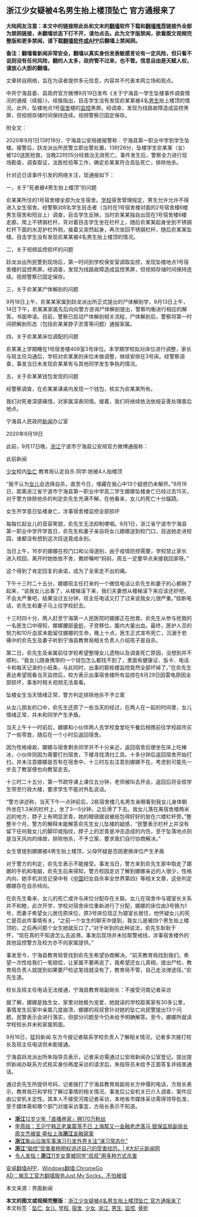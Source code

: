  <h2>浙江少女疑被4名男生抬上楼顶坠亡 官方通报来了</h2> <p class="notice"><b>大陆网友注意：本文中的链接除此处和文末的<a href="https://github.com/bannedbook/fanqiang" >翻墙</a>软件下载和<a href="https://github.com/killgcd/justmysocks/blob/master/README.md">翻墙推荐</a>链接外全部为禁网链接，未翻墙状态下打不开，请勿点击。此为文字版禁闻，欲看图文视频完整版和更多禁闻，请下载<a href="https://github.com/bannedbook/fanqiang">翻墙软件或APP</a>后翻墙上禁闻网。</p><p>备注：翻墙看新闻非常安全，翻墙以真实身份发表敏感言论有一定风险，但只看不说则没有任何风险，翻的人太多，政府管不过来，也不管。信息自由是天赋人权，请放心大胆的翻墙。</b></p>  <div class="entry"> <p>文章转自网络，旨在为读者提供多元信息，内容并不代表本网立场和观点。</p> <p>中共宁海县委、县政府官方微博9月19日发布《关于宁海县一学生坠楼事件调查情况的通报（续报）》，续报指出，目击学生没有发现俞某某被4名<a href="https://www.bannedbook.org/bnews/tag/%E7%94%B7%E7%94%9F/" class="st_tag internal_tag" rel="tag" title="标签 男生 下的日志">男生</a>抬上楼顶的情况。此外，坠楼地点1号<a href="https://www.bannedbook.org/bnews/tag/%E5%AE%BF%E8%88%8D/" class="st_tag internal_tag" rel="tag" title="标签 宿舍 下的日志">宿舍</a>楼的<a href="https://www.bannedbook.org/bnews/tag/%e7%9b%91%e6%8e%a7/" class="st_tag internal_tag" rel="tag" title="标签 监控 下的日志">监控</a>黑屏。经调查，发现为线路故障造成监控黑屏，但视频存储时间保持连续。视频警察已固定保存。</p> <p>附全文：</p> <p>2020年9月1日13时18分，宁海县公安局接报警称：宁海县第一职业中学到学生坠楼。接警后，跃龙派出所民警立即出警处置，13时26分，坠楼学生俞某某（女）被120送医抢救，当晚22时05分经救治无效死亡。事件发生后，警察全力进行现场勘查，调查取证，法医检验等工作，确定俞某某符合高坠死亡，排除他杀。</p> <p>针对近日该事件引发的网络关注，现通报如下：</p> <p>一，关于“死者被4男生抬上楼顶”的问题</p> <p>俞某某所住的1号宿舍楼全部为女生宿舍。<a href="https://www.bannedbook.org/bnews/tag/%e5%ad%a6%e6%a0%a1/" class="st_tag internal_tag" rel="tag" title="标签 学校 下的日志">学校</a>宿舍管理规定，男生允许允许不得进入女生宿舍。经警察对8名学生目击者（当时在1号宿舍楼对面的2号宿舍楼6楼男生宿舍和阳台上）调查，目击学生反映，当时俞某某独自出现在1号宿舍楼6楼走廊，爬上不锈钢栏杆，背对着目击学生坐在栏杆上，随后俞某某起身坐到不锈钢栏杆下面的水泥护栏外侧，接着又突然起身，再次坐回不锈钢栏杆，随后俞某某坠楼。目击学生没有发现俞某某被4名男生抬上楼顶的情况。</p> <p>二，关于视频监控损坏的问题</p> <p>跃龙派出所民警到现场后，第一时间到学校保安室调取监控，发现坠楼地点1号宿舍楼的监控黑屏。经调查，发现为线路故障造成监控黑屏，但视频存储时间保持连续。视频警察已固定保存。</p> <p>三，关于俞某某尸体解剖的问题</p> <p>9月18日上午，俞某某家属到跃龙派出所正式提出的尸体解剖学，9月13日上午，14日下午，俞某某家属先后向向警方咨询尸体解剖提出，警察均衡进行相应的解答。书面申请。目前，警察已启动尸体解剖相关流程，尸体解剖后，警察将第一时间把解剖形态（包括俞某某脖子淤青等问题）通报家属。</p>  <p>四，关于俞某某床位调配的问题</p> <p>俞某某上学期睡在1号宿舍楼409室3号床位。本学期学校拟对床位进行调整，家长与班主任沟通后，学校对俞某某的床位未做调整，继续安排在3号床。经警察调查，事发当日未发现俞某某有与其他同学发生争执的情况。</p> <p>五，关于俞某某钱包发现的问题</p> <p>经警察调查，在俞某某课桌内发现一个钱包，核实为俞某某所有。</p> <p>我们对死者深感痛惜，对家属深表同情。接着，我们将继续依法依规妥善处理善后地点。</p> <p>宁海县人民政府<span class='wp_keywordlink_affiliate'><a href="https://www.bannedbook.org/" title="新闻">新闻</a></span>办公室</p> <p>2020年9月19日</p> <p>此前，9月17日晚，<a href="https://www.bannedbook.org/bnews/tag/%e6%b5%99%e6%b1%9f/" class="st_tag internal_tag" rel="tag" title="标签 浙江 下的日志">浙江</a>宁波市宁海县公安局官方微博通报称：</p> <p>此前新闻</p> <p><a href="https://www.bannedbook.org/bnews/tag/%e5%b0%91%e5%a5%b3/" class="st_tag internal_tag" rel="tag" title="标签 少女 下的日志">少女</a>校内<a href="https://www.bannedbook.org/bnews/tag/%E5%9D%A0%E4%BA%A1/" class="st_tag internal_tag" rel="tag" title="标签 坠亡 下的日志">坠亡</a> 教育局认定自杀 同学:她被4人抬楼顶</p> <p>“我不认为<a href="https://www.bannedbook.org/bnews/tag/%e5%a5%b3%e5%84%bf/" class="st_tag internal_tag" rel="tag" title="标签 女儿 下的日志">女儿</a>会选择自杀，直至今日，埋藏在我心中13个疑惑仍未解开。”9月16日，距离浙江省宁波市宁海县第一职业中学高二学生娜娜坠楼身亡已经过去15天，对于警方排除他杀的判定俞先生充满不解，在他看来，女儿的死亡十分蹊跷。</p>  <p>女生开学首日坠楼身亡，涉事宿舍楼监控全部损坏</p> <p>每每忆起女儿的音容笑貌，俞先生无法抑制哽咽。9月1日，浙江省宁波市宁海县第一职业中学开学首日，俞先生和妻子亲自将女儿娜娜送到校门口，目送她走进校园，谁都没有想到这次目送竟成永别。</p> <p>当日上午，16岁的娜娜在校门口和父母道别，由于疫情防控需要，学校禁止家长进入校园，离开时她依依不舍，撒娇嘱咐“妈妈，周五一定要早点来接我回家呀。”</p> <p>这个得到了肯定回复的承诺，成为了全家走不出的痛。</p> <p>下午十三时二十五分，娜娜班主任打来的一个微信电话让俞先生和妻子的心都揪了起来，“说我女儿出事了，从楼梯滚下来，我们夫妻想从楼梯滚下来应该还好吧，不会太严重吧，结果没过五分钟，班主任电话又打了过来说我女儿很严重。”挂断电话，俞先生和妻子马上往学校赶去。</p> <p>十三时四十分，两人赶至宁海第一人民医院时娜娜正在抢救，俞先生从参与抢救的一名医生口中得知，娜娜腰部<a href="https://www.bannedbook.org/bnews/tag/%E9%AA%A8%E6%8A%98/" class="st_tag internal_tag" rel="tag" title="标签 骨折 下的日志">骨折</a>，子宫移位，腹内大量出血。最终，医护人员的努力和10斤血浆未能留住娜娜的生命，晚上十点，医生正式宣布死亡，沉溺于悲痛中的俞先生及妻子听到宁海县教育局相关负责人介绍孩子是自杀。</p> <p>第二日，俞先生及亲属前往学校希望整理女儿遗物以及调查死亡原因，没想到并不顺利，“我女儿随身携带的一个钱包怎么都找不到了，里面有健康证、饭卡、电话卡和每天记录的小纸条，与此同时，出事的那栋楼监控竟然全部坏掉了。”在俞先生表达希望观看当天监控后，校方表示出事宿舍楼所有监控在8月29日因雷电原因全部损坏，事发时相关视频无法查看。</p> <p>坠楼女生当天情绪正常，警方判定排除他杀不予立案</p> <p>从女儿朋友的口中，俞先生还原了一些当天的经过，在两人在一起的时间里，女儿情绪正常，并未和同学产生矛盾。</p> <p>当天上午十一时前后，娜娜和小伙伴两人去学校食堂吃午餐后相携前往学校超市买了一些零食，随后在一个小时后返回宿舍。</p> <p>因为性格缘故，娜娜与宿舍剩余同学并不十分亲近，返回宿舍后便坐在床上吃棒冰，小伙伴则因为需要打扫宿舍，下楼寻找清扫工具。十多分钟后返回宿舍开始打扫，并未注意娜娜是否有在宿舍中，十三时左右注意到娜娜不在，考虑到可能先一步去了教室便也向教室走去。</p>  <p>十三时二十五分，第一节疏导课上课仅五分钟，老师被叫去开会，返回后将全班学生带至行政大楼，要求学生不能对外乱说话。</p> <p>“警方讲述称，当天下午一点钟前后，2栋宿舍楼几名男生亲眼看到我女儿身体朝外坐在1.3米的栏杆上，坐了3—5分钟，之后滑了下去。我女儿落在离宿舍楼两米远的地方，脖子上有明显淤青，她的眼镜据说被纸包得好好的放在六楼栏杆旁。”整整半个月，警方的解释未能解答俞先生女儿坠楼的疑惑，“民警表示栏杆上并没有留下任何我女儿的脚印或指纹，脖子上的淤青是冲击造成的内伤，至于坠落地点则是当天风向的缘故，排除他杀，不予立案，要求我们自行协商解决。”</p> <p>女生曾提到娜娜被4男生抬上楼顶，父母怀疑是否因更换床位产生矛盾</p> <p>对于警方的判定，俞先生表示不能接受。事发当日，警方来到俞先生家中取走了娜娜的手机和电脑，俞先生后来得知，警方校园走访了解到娜娜亲近的人很少，性格内向，她手机浏览记录中有《<span class='wp_keywordlink_affiliate'><a href="https://www.bannedbook.org/" title="中国" target="_blank">中国</a></span>妇女自杀率全世界第四》等相关文章，这些判定娜娜存在自杀倾向。</p> <p>在俞先生看来，女儿的死亡或许与床位分配存在关联。女儿在宿舍中与寝室长关系并不和睦，此次开学，学校对宿舍床位重新进行了分配，娜娜的床位由3号换为1号，而妻子希望女儿居住原床位，原3号床位现正为寝室长居住，他怀疑女儿的死亡是否此件事情有关。“之前一个女生的聊天中提到，我女儿是被四个男生抬上楼顶的，之后再问那个女生她就反口了。”对于听到的此种说法，俞先生耿耿于怀，“现在真的不知道怎么去追溯，事发后现场并未拉取警戒线，涉事宿舍楼外的其他监控警方及校方亦不向家属提供。”</p> <p>事发至今，宁海县教育局曾找到俞先生希望协商解决。“前天教育局找到我们，希望一次性给我们一笔赔偿，让家属不要再说了，我希望还女儿真相，提出尸检，教育局负责人就提到如果要尸检这笔钱就没有了，教育局不管，自己走法律途径。”俞先生道。</p> <p>校长及班主任电话无法接通，宁海县教育局副局长：不接受河南记者采访</p> <p>据了解，娜娜是独生女，家里对她极为宠爱，她就读的学校距离家有30多公里，事情发生后家中亲属几度崩溃，娜娜的叔叔曾针对她的坠亡向民警提出13个问题，民警表示会进行落实，但部分问题至今仍未给予明确解答。至今，娜娜所就读学校校长并未和家属照面。</p> <p>9月16日，猛犸新闻·东方今报记者联系学校负责人了解相关情况，记者多次拨打校长及班主任电话但未能接通。</p> <p>宁海县跃龙派出所朱指导员表示，记者采访需通过公安局新闻办公室登记。提出提供新闻办联系方式核实身份再度采访的请求后，朱指导员未给予正面答复并结束通话。</p> <p>通过俞先生所提供号码，记者拨打了宁海县教育局副局长方仲儒的电话，方局长表示，教育局已和学校了解过事情的相关情况，事发后公安机关已介入调查，案件应由公安机关定性。其本人不接受河南记者采访，本地省市媒体采访需得领导批准，至于媒体需和哪个部门对接采访事宜，方局长表示不知道。</p>  <ul class='op-related-articles' title='相关阅读'> <li><a href='https://www.bannedbook.org/bnews/baitai/20200917/1398147.html' target='_blank'><b>浙江</b>12岁少年「直播养家」拥170万粉丝</a></li> <li><a href='https://www.bannedbook.org/bnews/comments/20200915/1396772.html' target='_blank'>李燕铭：王沪宁韩正老巢震荡不已 上海帮又一金融老虎落马 银保监局副局长周文杰被查 牵扯上海<b>浙江</b>金融窝案</a></li> <li><a href='https://www.bannedbook.org/bnews/baitai/20200912/1395281.html' target='_blank'><b>浙江</b>象山沿海军事演习引发外界关注“演习常态化”</a></li> <li><a href='https://www.bannedbook.org/bnews/bannedvideo/20200911/1395047.html' target='_blank'><b>浙江</b>“脑控”受害者杨明权讲述自己的受害经历。| #大纪元新闻网</a></li> <li><a href='https://www.bannedbook.org/bnews/baitai/20200911/1394563.html' target='_blank'>令人发指！<b>浙江</b>11岁女童被同学“叔叔”用多种方式杀害</a></li> </ul> <p class="texttj"> <a href="https://github.com/bannedbook/fanqiang/wiki/%E7%A6%81%E9%97%BB%E7%BD%91%E5%AE%89%E5%8D%93%E7%BF%BB%E5%A2%99%E6%96%B0%E9%97%BBAPP" target="_blank">安卓翻墙APP</a>、<a href="https://github.com/bannedbook/fanqiang/wiki/Chrome%E4%B8%80%E9%94%AE%E7%BF%BB%E5%A2%99%E5%8C%85" target="_blank">Windows翻墙:ChromeGo</a><br/> <a href="https://github.com/killgcd/justmysocks/blob/master/README.md" target="_blank">AD：搬瓦工官方翻墙服务Just My Socks，不怕被墙</a> </p><p>本文来源：界面新闻</p><a name='sharetosocial'></a>       <div><b>本文的图文或视频完整版</b>：<a href='https://www.bannedbook.org/bnews/baitai/20200920/1399931.html'>浙江少女疑被4名男生抬上楼顶坠亡 官方通报来了</a></div>  </div><!--END ENTRY--> <div class="postfooter"> <div>本文标签：<a href="https://www.bannedbook.org/bnews/tag/%E5%9D%A0%E4%BA%A1/" rel="tag">坠亡</a>, <a href="https://www.bannedbook.org/bnews/tag/%e5%a5%b3%e5%84%bf/" rel="tag">女儿</a>, <a href="https://www.bannedbook.org/bnews/tag/%e5%ad%a6%e6%a0%a1/" rel="tag">学校</a>, <a href="https://www.bannedbook.org/bnews/tag/%E5%AE%BF%E8%88%8D/" rel="tag">宿舍</a>, <a href="https://www.bannedbook.org/bnews/tag/%e5%b0%91%e5%a5%b3/" rel="tag">少女</a>, <a href="https://www.bannedbook.org/bnews/tag/%e6%b5%99%e6%b1%9f/" rel="tag">浙江</a>, <a href="https://www.bannedbook.org/bnews/tag/%E7%94%B7%E7%94%9F/" rel="tag">男生</a>, <a href="https://www.bannedbook.org/bnews/tag/%e7%9b%91%e6%8e%a7/" rel="tag">监控</a>, <a href="https://www.bannedbook.org/bnews/tag/%E9%AA%A8%E6%8A%98/" rel="tag">骨折</a></div>  </div><!--END POSTFOOTER--> 